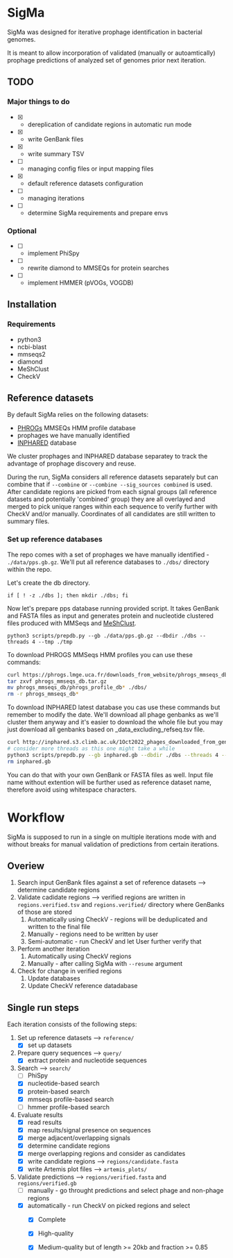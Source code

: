 # SigMa
SigMa was designed for iterative prophage identification in bacterial genomes.

It is meant to allow incorporation of validated (manually or autoamtically) prophage predictions of analyzed set of genomes prior next iteration.

## TODO
### Major things to do
- [x] - dereplication of candidate regions in automatic run mode
- [x] - write GenBank files
- [x] - write summary TSV
- [ ] - managing config files or input mapping files
- [x] - default reference datasets configuration
- [ ] - managing iterations
- [ ] - determine SigMa requirements and prepare envs

### Optional
- [ ] - implement PhiSpy
- [ ] - rewrite diamond to MMSEQs for protein searches
- [ ] - implement HMMER (pVOGs, VOGDB)
## Installation
### Requirements
- python3
- ncbi-blast
- mmseqs2
- diamond
- MeShClust
- CheckV

## Reference datasets
By default SigMa relies on the following datasets:
- [PHROGs](https://phrogs.lmge.uca.fr/) MMSEQs HMM profile database
- prophages we have manually identified
- [INPHARED](https://github.com/RyanCook94/inphared) database

We cluster prophages and INPHARED database separatey to track the advantage of prophage discovery and reuse.

During the run, SigMa considers all reference datasets separately but can combine that if `--combine` or `--combine --sig_sources combined` is used.
After candidate regions are picked from each signal groups (all reference datasets and potentially 'combined' group) they are all overlayed and merged to pick unique ranges within each sequence to verify further with CheckV and/or manually. Coordinates of all candidates are still written to summary files.

### Set up reference databases
The repo comes with a set of prophages we have manually identified - `./data/pps.gb.gz`.
We'll put all reference databases to `./dbs/` directory within the repo.

Let's create the db directory.

`if [ ! -z ./dbs ]; then mkdir ./dbs; fi`

Now let's prepare pps database running provided script. It takes GenBank and FASTA files as input and generates protein and nucleotide clustered files produced with MMSeqs and [MeShClust](https://github.com/BioinformaticsToolsmith/Identity).

`python3 scripts/prepdb.py --gb ./data/pps.gb.gz --dbdir ./dbs --threads 4 --tmp ./tmp`

To download PHROGS MMSeqs HMM profiles you can use these commands:

```bash
curl https://phrogs.lmge.uca.fr/downloads_from_website/phrogs_mmseqs_db.tar.gz
tar zxvf phrogs_mmseqs_db.tar.gz
mv phrogs_mmseqs_db/phrogs_profile_db* ./dbs/
rm -r phrogs_mmseqs_db*
```

To download INPHARED latest database you cas use these commands but remember to modify the date.
We'll download all phage genbanks as we'll cluster them anyway and it's easier to download the whole file but you may just download all genbanks based on <date>_data_excluding_refseq.tsv file.


```bash
curl http://inphared.s3.climb.ac.uk/1Oct2022_phages_downloaded_from_genbank.gb -o inphared.gb
# consider more threads as this one might take a while
python3 scripts/prepdb.py --gb inphared.gb --dbdir ./dbs --threads 4 --tmp ./tmp
rm inphared.gb
```

You can do that with your own GenBank or FASTA files as well. Input file name without extention will be further used as reference dataset name, therefore avoid using whitespace characters.

# Workflow
SigMa is supposed to run in a single on multiple iterations mode with and without breaks for manual validation of predictions from certain iterations.

## Overiew
1. Search input GenBank files against a set of reference datasets --> determine candidate regions
2. Validate cadidate regions --> verified regions are written in `regions.verified.tsv` and `regions.verified/` directory where GenBanks of those are stored
    1. Automatically using CheckV - regions will be deduplicated and written to the final file
    2. Manually - regions need to be written by user
    3. Semi-automatic - run CheckV and let User further verify that
3. Perform another iteration
    1. Automatically using CheckV regions
    2. Manually - after calling SigMa with `--resume` argument
4. Check for change in verified regions
    1. Update databases
    2. Update CheckV reference datadabase
## Single run steps
Each iteration consists of the following steps:
1. Set up reference datasets --> `reference/`
    - [x] set up datasets
2. Prepare query sequences --> `query/`
    - [x] extract protein and nucleotide sequences
3. Search --> `search/`
    - [ ] PhiSpy
    - [x] nucleotide-based search
    - [x] protein-based search
    - [x] mmseqs profile-based search
    - [ ] hmmer profile-based search
4. Evaluate results
    - [x] read results
    - [x] map results/signal presence on sequences
    - [x] merge adjacent/overlapping signals 
    - [x] determine candidate regions
    - [x] merge overlapping regions and consider as candidates
    - [x] write candidate regions --> `regions/candidate.fasta`
    - [x] write Artemis plot files --> `artemis_plots/`
5. Validate predictions --> `regions/verified.fasta` and `regions/verified.gb`
    - [ ] manually - go throught predictions and select phage and non-phage regions
    - [x] automatically - run CheckV on picked regions and select 
      - [x] Complete
      - [x] High-quality
      - [x] Medium-quality but of length >= 20kb and fraction >= 0.85

